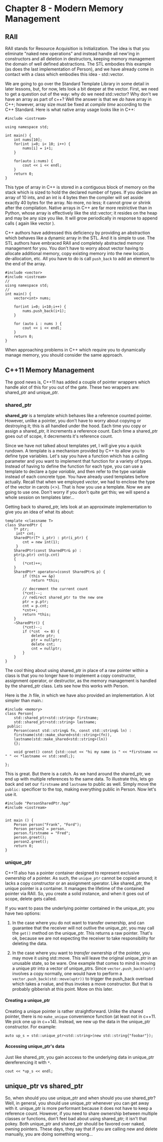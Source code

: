 
# Chapter 8 - Modern Memory Management

## RAII

RAII stands for Resource Acquisition is Initialization. The idea is that you eliminate "naked new operations" and instead handle all new'ing in constructors and all deletion in destructors, keeping memory management the domain of well defined abstractions. The STL embodies this example (as does the last implementation of Person), and we have already come in contact with a class which embodies this idea - std::vector. 
 
 We are going to go over the Standard Template Library in some detail in later lessons, but, for now, lets look a bit deeper at the vector. First, we need to get a question out of the way: why do we need std::vector? Why don't we have an array as part of c++? Well the answer is that we _do_ have array in C++; however, array size must be fixed at _compile_ _time_ according to the C++ Standard. Here is what native array usage looks like in C++:
 
```
#include <iostream>
 
using namespace std;
 
int main() {
    int nums[10];
    for(int i=0; i< 10; i++) {
        nums[i] = i+1;
    }
    
    for(auto i:nums) {
        cout << i << endl;
    }
    return 0;
}
```

This type of array in C++ is stored in a contiguous block of memory on the stack which is sized to hold the declared number of types. If you declare an array of 10 ints, and an int is 4 bytes then the compiler will set asside exactly 40 bytes for the array. No more, no less; it cannot grow or shrink after the compilation. Native arrays in C++ are far more restrictive than in Python, whose array is effectively like the std::vector; it resides on the heap and may be any size you like. It will grow periodically in response to append calls ( again like vector ). 

C++ authors have addressed this deficiency by providing an abstraction which behaves like a dynamic array in the STL. And it is simple to use. The STL authors have embraced RAII and completely abstracted memory management for you. You don't have to worry about vector having to allocate additional memory, copy existing memory into the new location, de-allocation, etc. All you have to do is call `push_back` to add an element to the end of the array. 

```
#include <vector>
#include <iostream>
//
uisng namespace std;
//
int main() {
    vector<int> nums;
    
    for(int i=0; i<10;i++) {
        nums.push_back(i+1); 
    }
    
    for (auto i : nums ) {
        cout << i << endl;
    }
    return 0;
}
```

When approaching problems in C++ which require you to dynamically manage memory, you should consider the same approach. 

## C++11 Memory Management

The good news is, C++11 has added a couple of pointer wrappers which handle alot of this for you out of the gate. These two wrappers are: shared_ptr and unique_ptr. 

### shared_ptr 

**shared_ptr** is a template which behaves like a reference counted pointer. However, unlike a pointer, you don't have to worry about copying or destroying it; this is all handled under the hood. Each time you copy or assign a shared_ptr, it increments a reference count. Each time a shared_ptr goes out of scope, it decrements it's reference count. 

Since we have not talked about templates yet, I will give you a quick rundown. A template is a mechanism provided by C++ to allow you to define type variables. Let's say you have a function which has a calling parameter and you want to implement that function for a variety of types. Instead of having to define the function for each type, you can use a template to declare a *type variable*, and then refer to the type variable instead of each concrete type. You have already used templates before actually. Recall that when we employed *vector*, we had to enclose the type of the vector in carots (<>). That is how you use a template. Now we are going to use one. Don't worry if you don't quite get this; we will spend a whole session on templates later...

Getting back to shared_ptr, lets look at an approximate implementation to give you an idea of what its about:

```
template <classname T>
class SharedPtr {
    T* ptr;
     int* cnt;
    SharedPtr(T* i_ptr) : ptr(i_ptr) {
        cnt = new int(1);
     }
    SharedPtr(const SharedPtr& p) :
    ptr(p.ptr) cnt(p.cnt)
    {
        (*cnt)++;
    }
    SharedPtr* operator=(const SharedPtr& p) {
        if (this == &p)
            return *this;
        
        // decrement the current count
        (*cnt)--;
        // redirect shared_ptr to the new one    
        ptr = p.ptr;
        cnt = p.cnt;
        *cnt++;
        return *this;
    }
    ~SharedPtr() {
        (*cnt)--;
        if (*cnt  <= 0) {
            delete ptr;
            ptr = nullptr;
            delete cnt;
            cnt = nullptr;
        }
    }
}
```

The cool thing about using shared_ptr in place of a raw pointer within a class is that you no longer have to implement a copy constructor, assignment operator, or destructor, as the memory management is handled by the shared_ptr class. Lets see how this works with Person.

Here is the .h file, in which we have also provided an implementation. A lot simpler than main.:

```
#include <memory>
class Person{
    std::shared_ptr<std::string> firstname;
    std::shared_ptr<std::string> lastname;
 public:
    Person(const std::string& fn, const std::string& ln) :
    firstname(std::make_shared<std::string>(fn)), 
    lastname(std::make_shared<std::string>(ln))
    {};
    
    void greet() const {std::cout << "hi my name is " << *firstname << " " << *lastname << std::endl;};
    
};
```

This is great. But there is a catch. As we hand around the shared_ptr, we end up with multiple references to the same data. To illustrate this, lets go back and set our `firstname` and `lastname` to public as well. Simply move the `public:` specificer to the top, making everything public in Person. Now let's use it.

```
#include "PersonSharedPtr.hpp"
#include <iostream>


int main () {
    Person person("Frank", "Ford");
    Person person2 = person.
    person.firstname = "Fred";
    person.greet();
    person2.greet();
    return 0;
}
```

### unique_ptr

C++11 also has a pointer container designed to represent exclusive ownership of a pointer. As such, the ```unique_ptr``` cannot be copied around; it lacks a copy constructor or an assignment operator. Like shared_ptr, the unique pointer is a container. It manages the lifetime of the contained pointer via RAII. So, you create a solid instance, and when it goes out of scope, delete gets called. 

If you want to pass the underlying pointer contained in the unique_ptr, you have two options:

1. In the case where you do not want to transfer ownership, and can guarantee that the receiver will not outlive the unique_ptr, you may call the ```get()``` method on the unique_ptr. This returns a raw pointer. That's ok, because we are not expecting the receiver to take responsibility for deleting the data.

2. In the case where you want to *transfer* ownership of the pointer, you may move it using std::move. This will leave the original unique_ptr in an unusable state, so be ware. One example that comes to mind is moving a unique ptr into a vector of unique_ptrs. Since ```vector.push_back(uptr)``` involves a copy normally, one would have to perform a ```vector.push_back(std::move(uptr))``` to trigger the push_back overload which takes a rvalue, and thus invokes a move constructor. But that is probably gibberish at this point. More on this later. 

#### Creating a unique_ptr

Creating a unique pointer is rather straightforward. Unlike the shared pointer, there is no ```make_unique``` convenience function (at least not in c++11. We pick one up in c++14). Instead, we new up the data in the unique_ptr constructor. For example:

```
auto up_s = std::unique_ptr<std::string>(new std::string{"foobar"});
```

#### Accessing unique_ptr's data

Just like shared_ptr, you gain acccess to the underlying data in unique_ptr dereferencing it with ```*```. 

```
cout << *up_s << endl;
```

## unique_ptr vs shared_ptr

So, when should you use unique_ptr and when should you use shared_ptr? Well, in general, you should use unique_ptr whenever you can get away with it. unique_ptr is more performant because it does not have to keep a reference count. However, if you need to share ownership between multiple classes or functions, don't feel bad about using shared_ptr; it isn't that pokey. Both unique_ptr and shared_ptr should be favored over naked, owning pointers. These days, they say that if you are calling new and delete manually, you are doing something wrong...
